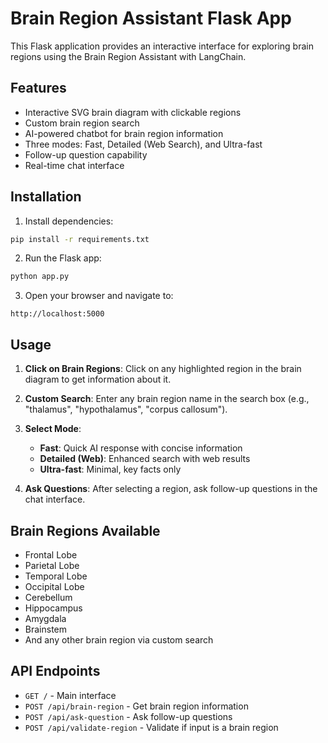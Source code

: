 # Brain Region Assistant Flask App

This Flask application provides an interactive interface for exploring brain regions using the Brain Region Assistant with LangChain.

## Features

- Interactive SVG brain diagram with clickable regions
- Custom brain region search
- AI-powered chatbot for brain region information
- Three modes: Fast, Detailed (Web Search), and Ultra-fast
- Follow-up question capability
- Real-time chat interface

## Installation

1. Install dependencies:
```bash
pip install -r requirements.txt
```

2. Run the Flask app:
```bash
python app.py
```

3. Open your browser and navigate to:
```
http://localhost:5000
```

## Usage

1. **Click on Brain Regions**: Click on any highlighted region in the brain diagram to get information about it.

2. **Custom Search**: Enter any brain region name in the search box (e.g., "thalamus", "hypothalamus", "corpus callosum").

3. **Select Mode**:
   - **Fast**: Quick AI response with concise information
   - **Detailed (Web)**: Enhanced search with web results
   - **Ultra-fast**: Minimal, key facts only

4. **Ask Questions**: After selecting a region, ask follow-up questions in the chat interface.

## Brain Regions Available

- Frontal Lobe
- Parietal Lobe
- Temporal Lobe
- Occipital Lobe
- Cerebellum
- Hippocampus
- Amygdala
- Brainstem
- And any other brain region via custom search

## API Endpoints

- `GET /` - Main interface
- `POST /api/brain-region` - Get brain region information
- `POST /api/ask-question` - Ask follow-up questions
- `POST /api/validate-region` - Validate if input is a brain region